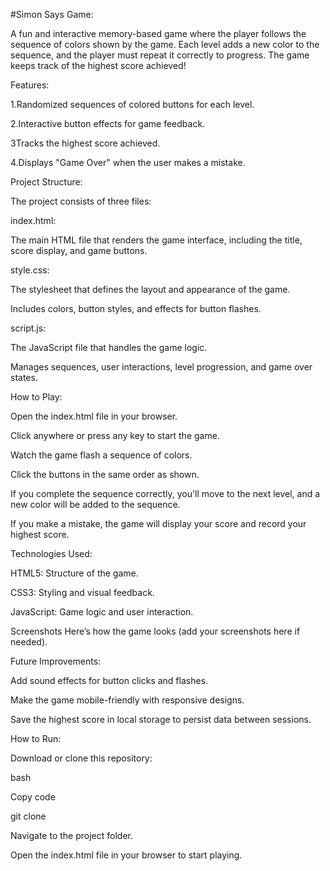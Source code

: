 #Simon Says Game:

A fun and interactive memory-based game where the player follows the sequence of colors shown by the game. Each level adds a new color to the sequence, and the player must repeat it correctly to progress. The game keeps track of the highest score achieved!

Features:

1.Randomized sequences of colored buttons for each level.

2.Interactive button effects for game feedback.

3Tracks the highest score achieved.

4.Displays "Game Over" when the user makes a mistake.

Project Structure:

The project consists of three files:

index.html:

The main HTML file that renders the game interface, including the title, score display, and game buttons.

style.css:

The stylesheet that defines the layout and appearance of the game.

Includes colors, button styles, and effects for button flashes.

script.js:

The JavaScript file that handles the game logic.

Manages sequences, user interactions, level progression, and game over states.

How to Play:

Open the index.html file in your browser.

Click anywhere or press any key to start the game.

Watch the game flash a sequence of colors.

Click the buttons in the same order as shown.

If you complete the sequence correctly, you'll move to the next level, and a new color will be added to the sequence.

If you make a mistake, the game will display your score and record your highest score.

Technologies Used:

HTML5: Structure of the game.

CSS3: Styling and visual feedback.

JavaScript: Game logic and user interaction.

Screenshots
Here’s how the game looks (add your screenshots here if needed).

Future Improvements:

Add sound effects for button clicks and flashes.

Make the game mobile-friendly with responsive designs.

Save the highest score in local storage to persist data between sessions.

How to Run:

Download or clone this repository:

bash

Copy code

git clone <repository-link>

Navigate to the project folder.

Open the index.html file in your browser to start playing.



